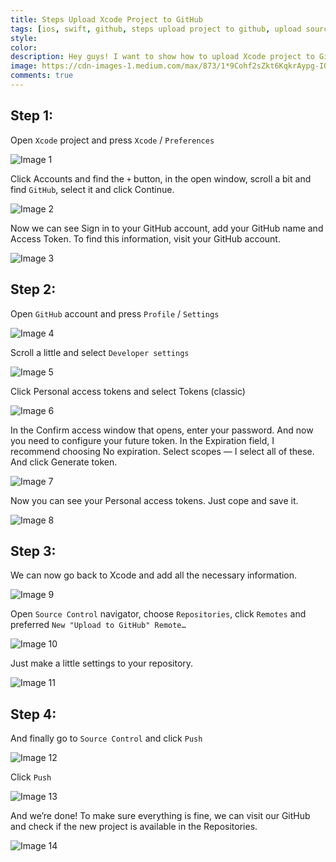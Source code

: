 ```yaml
---
title: Steps Upload Xcode Project to GitHub
tags: [ios, swift, github, steps upload project to github, upload source code to github]
style: 
color: 
description: Hey guys! I want to show how to upload Xcode project to GitHub (you must have a GitHub account. If you don’t have one, you can create it).
image: https://cdn-images-1.medium.com/max/873/1*9Cohf2sZkt6KqkrAypg-IQ.png
comments: true
---
```


## Step 1:
Open `Xcode` project and press `Xcode` / `Preferences`

![Image 1](../assets/images_post/xcode-github-1.png)

Click Accounts and find the `+` button, in the open window, scroll a bit and find `GitHub`, select it and click Continue.

![Image 2](../assets/images_post/xcode-github-2.png)

Now we can see Sign in to your GitHub account, add your GitHub name and Access Token. To find this information, visit your GitHub account.

![Image 3](../assets/images_post/xcode-github-3.png)

## Step 2:
Open `GitHub` account and press `Profile` / `Settings`

![Image 4](../assets/images_post/xcode-github-4.png)

Scroll a little and select `Developer settings`

![Image 5](../assets/images_post/xcode-github-5.png)

Click Personal access tokens and select Tokens (classic)

![Image 6](../assets/images_post/xcode-github-6.png)

In the Confirm access window that opens, enter your password. And now you need to configure your future token. In the Expiration field, I recommend choosing No expiration. Select scopes — I select all of these. And click Generate token.

![Image 7](../assets/images_post/xcode-github-7.png)

Now you can see your Personal access tokens. Just cope and save it.

![Image 8](../assets/images_post/xcode-github-8.png)

## Step 3:
We can now go back to Xcode and add all the necessary information.

![Image 9](../assets/images_post/xcode-github-9.png)

Open `Source Control` navigator, choose `Repositories`, click `Remotes` and preferred `New "Upload to GitHub" Remote…`

![Image 10](../assets/images_post/xcode-github-10.png)

Just make a little settings to your repository.

![Image 11](../assets/images_post/xcode-github-11.png)

## Step 4:
And finally go to `Source Control` and click `Push`

![Image 12](../assets/images_post/xcode-github-12.png)

Click `Push`

![Image 13](../assets/images_post/xcode-github-13.png)

And we’re done! To make sure everything is fine, we can visit our GitHub and check if the new project is available in the Repositories.

![Image 14](../assets/images_post/xcode-github-14.png)